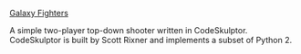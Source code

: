[Galaxy Fighters](http://www.codeskulptor.org/#user27_x4NWrb03AMIeIGV.py)

A simple two-player top-down shooter written in CodeSkulptor.
CodeSkulptor is built by Scott Rixner and implements a subset of Python 2.